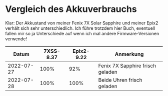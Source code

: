 Vergleich des Akkuverbrauchs
============================

Klar: Der Akkustand von meiner Fenix 7X Solar Sapphire und meiner Epix2
verhält sich sehr unterschiedlich. Ich führe trotzdem hier Buch, eventuell
fallen mir so ja Unterschiede auf wenn ich mal andere Firmware-Versionen
verwende!

|Datum     |7XSS-8.37|Epix2-9.22|Anmerkung                       |
|----------|---------|----------|--------------------------------|
|2022-07-27|100%     |92%       |Fenix 7X Sapphire frisch geladen|
|2022-07-28|100%     |100%      |Beide Uhren frisch geladen      |
